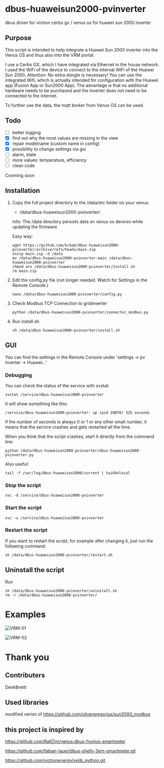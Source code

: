 # dbus-huaweisun2000-pvinverter

dbus driver for victron cerbo gx / venus os for huawei sun 2000 inverter

## Purpose

This script is intended to help integrate a Huawei Sun 2000 inverter into the Venus OS and thus also into the VRM
portal.

I use a Cerbo GX, which I have integrated via Ethernet in the house network. I used the WiFi of the device to connect to
the internal WiFi of the Huawei Sun 2000. Attention: No extra dongle is necessary! You can use the integrated Wifi,
which is actually intended for configuration with the Huawei app (Fusion App or Sun2000 App). The advantage is that no
additional hardware needs to be purchased and the inverter does not need to be connected to the Internet.

To further use the data, the mqtt broker from Venus OS can be used.

## Todo

- [ ] better logging
- [x] find out why the most values are missing in the view
- [x] repair modelname (custom name in config)
- [x] possibility to change settings via gui
- [ ] alarm, state
- [ ] more values: temperature, efficiency
- [ ] clean code

Cooming soon

## Installation

1. Copy the full project directory to the /data/etc folder on your venus:

    - /data/dbus-huaweisun2000-pvinverter/

   Info: The /data directory persists data on venus os devices while updating the firmware

   Easy way:
   ```
   wget https://github.com/kcbam/dbus-huaweisun2000-pvinverter/archive/refs/heads/main.zip
   unzip main.zip -d /data
   mv /data/dbus-huaweisun2000-pvinverter-main /data/dbus-huaweisun2000-pvinverter
   chmod a+x /data/dbus-huaweisun2000-pvinverter/install.sh
   rm main.zip
   ```


3. Edit the config.py file (not longer needed. Watch for Settings in the Remote Console.)

   `nano /data/dbus-huaweisun2000-pvinverter/config.py`

5. Check Modbus TCP Connection to gridinverter

   `python /data/dbus-huaweisun2000-pvinverter/connector_modbus.py`

6. Run install.sh

   `sh /data/dbus-huaweisun2000-pvinverter/install.sh`

## GUI
You can find the settings in the Remote Console under 'settings -> pv inverter -> Huawei...'

### Debugging

You can check the status of the service with svstat:

`svstat /service/dbus-huaweisun2000-pvinverter`

It will show something like this:

`/service/dbus-huaweisun2000-pvinverter: up (pid 10078) 325 seconds`

If the number of seconds is always 0 or 1 or any other small number, it means that the service crashes and gets
restarted all the time.

When you think that the script crashes, start it directly from the command line:

`python /data/dbus-huaweisun2000-pvinverter/dbus-huaweisun2000-pvinverter.py`

Also useful:

`tail -f /var/log/dbus-huaweisun2000/current | tai64nlocal`

### Stop the script

`svc -d /service/dbus-huaweisun2000-pvinverter`

### Start the script

`svc -u /service/dbus-huaweisun2000-pvinverter`


### Restart the script

If you want to restart the script, for example after changing it, just run the following command:

`sh /data/dbus-huaweisun2000-pvinverter/restart.sh`

## Uninstall the script

Run

   ```
sh /data/dbus-huaweisun2000-pvinverter/uninstall.sh
rm -r /data/dbus-huaweisun2000-pvinverter/
   ```

# Examples

![VRM-01](img/VRM-01.png)

![VRM-02](img/VRM-02.png)


# Thank you
## Contributers

DenkBrettl

## Used libraries

modified verion of https://github.com/olivergregorius/sun2000_modbus

## this project is inspired by

https://github.com/RalfZim/venus.dbus-fronius-smartmeter

https://github.com/fabian-lauer/dbus-shelly-3em-smartmeter.git

https://github.com/victronenergy/velib_python.git
